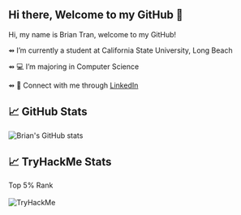 ## Hi there, Welcome to my GitHub 👋

Hi, my name is Brian Tran, welcome to my GitHub!

⇴  I’m currently a student at California State University, Long Beach

⇴ 💻 I’m majoring in Computer Science 

⇴ 🔗 Connect with me through [LinkedIn](https://www.linkedin.com/in/brian-tran-1522b9192/)

## &#x1f4c8; GitHub Stats
![Brian's GitHub stats](https://github-readme-stats.vercel.app/api?username=richpineapple&show_icons=true&theme=dark) 


## &#x1f4c8; TryHackMe Stats
Top 5% Rank
</br>
</br>
<img src="https://tryhackme-badges.s3.amazonaws.com/ShieldProof.png" alt="TryHackMe">
